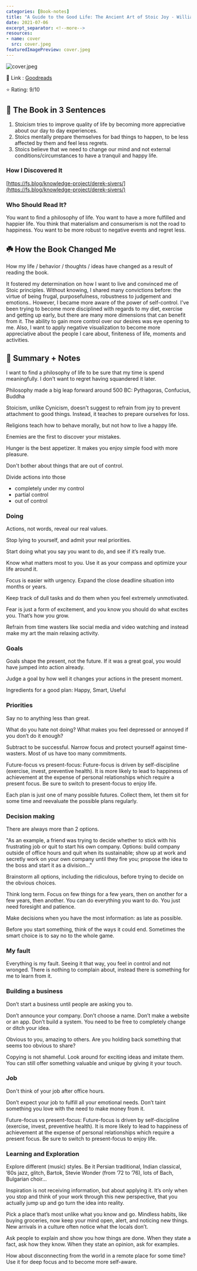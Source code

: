 ```yaml
---
categories: [Book-notes]
title: "A Guide to the Good Life: The Ancient Art of Stoic Joy - William B. Irvine"
date: 2021-07-06
excerpt_separator: <!--more-->
resources:
- name: cover
  src: cover.jpeg
featuredImagePreview: cover.jpeg
---
```

![cover.jpeg](./cover.jpg)

🔗 Link : [Goodreads](https://www.goodreads.com/book/show/5617966-a-guide-to-the-good-life)

⭐️ Rating: 9/10

## 🚀 The Book in 3 Sentences

1. Stoicism tries to improve quality of life by becoming more appreciative about our day to day experiences.
2. Stoics mentally prepare themselves for bad things to happen, to be less affected by them and feel less regrets.
3. Stoics believe that we need to change our mind and not external conditions/circumstances to have a tranquil and happy life.

### How I Discovered It

[https://fs.blog/knowledge-project/derek-sivers/](https://fs.blog/knowledge-project/derek-sivers/)

### Who Should Read It?

You want to find a philosophy of life. You want to have a more fulfilled and happier life. You think that materialism and consumerism is not the road to happiness. You want to be more robust to negative events and regret less.

## ☘️ How the Book Changed Me

How my life / behavior / thoughts / ideas have changed as a result of reading the book.

It fostered my determination on how I want to live and convinced me of Stoic principles. Without knowing, I shared many convictions before: the virtue of being frugal, purposefulness, robustness to judgement and emotions.. However, I became more aware of the power of self-control. I've been trying to become more disciplined with regards to my diet, exercise and getting up early, but there are many more dimensions that can benefit from it. The ability to gain more control over our desires was eye opening to me. Also, I want to apply negative visualization to become more appreciative about the people I care about, finiteness of life, moments and activities.

## 📒 Summary + Notes

I want to find a philosophy of life to be sure that my time is spend meaningfully. I don't want to regret having squandered it later.

Philosophy made a big leap forward around 500 BC: Pythagoras, Confucius, Buddha

Stoicism, unlike Cynicism, doesn't suggest to refrain from joy to prevent attachment to good things. Instead, it teaches to prepare ourselves for loss.

Religions teach how to behave morally, but not how to live a happy life.

Enemies are the first to discover your mistakes.

Hunger is the best appetizer. It makes you enjoy simple food with more pleasure.

Don't bother about things that are out of control.

Divide actions into those

- completely under my control
- partial control
- out of control

### Doing

Actions, not words, reveal our real values.

Stop lying to yourself, and admit your real priorities.

Start doing what you say you want to do, and see if it’s really true.

Know what matters most to you. Use it as your compass and optimize your life around it.

Focus is easier with urgency. Expand the close deadline situation into months or years.

Keep track of dull tasks and do them when you feel extremely unmotivated.

Fear is just a form of excitement, and you know you should do what excites you. That’s how you grow.

Refrain from time wasters like social media and video watching and instead make my art the main relaxing activity.

### Goals

Goals shape the present, not the future. If it was a great goal, you would have jumped into action already.

Judge a goal by how well it changes your actions in the present moment.

Ingredients for a good plan: Happy, Smart, Useful

### Priorities

Say no to anything less than great.

What do you hate not doing? What makes you feel depressed or annoyed if you don’t do it enough?

Subtract to be successful. Narrow focus and protect yourself against time-wasters. Most of us have too many commitments.

Future-focus vs present-focus: Future-focus is driven by self-discipline (exercise, invest, preventive health). It is more likely to lead to happiness of achievement at the expense of personal relationships which require a present focus. Be sure to switch to present-focus to enjoy life.

Each plan is just one of many possible futures. Collect them, let them sit for some time and reevaluate the possible plans regularly.

### Decision making

There are always more than 2 options.

"As an example, a friend was trying to decide whether to stick with his frustrating job or quit to start his own company. Options: build company outside of office hours and quit when its sustainable; show up at work and secretly work on your own company until they fire you; propose the idea to the boss and start it as a division..."

Brainstorm all options, including the ridiculous, before trying to decide on the obvious choices.

Think long term. Focus on few things for a few years, then on another for a few years, then another. You can do everything you want to do. You just need foresight and patience.

Make decisions when you have the most information: as late as possible.

Before you start something, think of the ways it could end. Sometimes the smart choice is to say no to the whole game.

### My fault

Everything is my fault. Seeing it that way, you feel in control and not wronged. There is nothing to complain about, instead there is something for me to learn from it.

### Building a business

Don’t start a business until people are asking you to.

Don’t announce your company. Don’t choose a name. Don’t make a website or an app. Don’t build a system. You need to be free to completely change or ditch your idea.

Obvious to you, amazing to others. Are you holding back something that seems too obvious to share?

Copying is not shameful. Look around for exciting ideas and imitate them. You can still offer something valuable and unique by giving it your touch.

### Job

Don't think of your job after office hours.

Don’t expect your job to fulfill all your emotional needs. Don’t taint something you love with the need to make money from it.

Future-focus vs present-focus: Future-focus is driven by self-discipline (exercise, invest, preventive health). It is more likely to lead to happiness of achievement at the expense of personal relationships which require a present focus. Be sure to switch to present-focus to enjoy life.
### Learning and Exploration

Explore different (music) styles. Be it Persian traditional, Indian classical, ’60s jazz, glitch, Bartok, Stevie Wonder (from ’72 to ’76), lots of Bach, Bulgarian choir...

Inspiration is not receiving information, but about applying it. It’s only when you stop and think of your work through this new perspective, that you actually jump up and go turn the idea into reality.

Pick a place that’s most unlike what you know and go. Mindless habits, like buying groceries, now keep your mind open, alert, and noticing new things. New arrivals in a culture often notice what the locals don’t.

Ask people to explain and show you how things are done. When they state a fact, ask how they know. When they state an opinion, ask for examples.

How about disconnecting from the world in a remote place for some time? Use it for deep focus and to become more self-aware.
